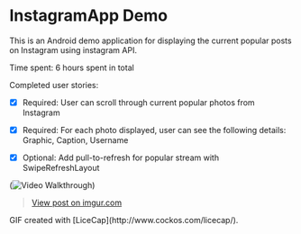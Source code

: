 # InstagramApp Demo

This is an Android demo application for displaying the current popular posts on Instagram using instagram API.

Time spent: 6 hours spent in total

Completed user stories:

 * [x] Required: User can scroll through current popular photos from Instagram
 * [x] Required: For each photo displayed, user can see the following details: Graphic, Caption, Username
 * [x] Optional: Add pull-to-refresh for popular stream with SwipeRefreshLayout
 

(<img src='http://i.imgur.com/3u58Sw6.gifv' title='Video Walkthrough' width='' alt='Video Walkthrough' />)
<blockquote class="imgur-embed-pub" lang="en" data-id="3u58Sw6"><a href="//imgur.com/3u58Sw6">View post on imgur.com</a></blockquote><script async src="//s.imgur.com/min/embed.js" charset="utf-8"></script>
GIF created with [LiceCap](http://www.cockos.com/licecap/).
